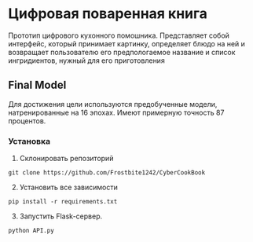 # Цифровая поваренная книга



Прототип цифрового кухонного помошника.
Представляет собой интерфейс, который принимает картинку,
определяет блюдо на ней и возвращает пользователю его предпологаемое название и
список ингридиентов, нужный для его приготовления

## Final Model 
Для достижения цели используются предобученные модели, натренированные на 16 эпохах.
Имеют примерную точность 87 процентов.

### Установка
1. Склонировать репозиторий
```	
git clone https://github.com/Frostbite1242/CyberCookBook
```
2. Установить все зависимости
```
pip install -r requirements.txt
```

3. Запустить Flask-сервер.
```
python API.py
```

